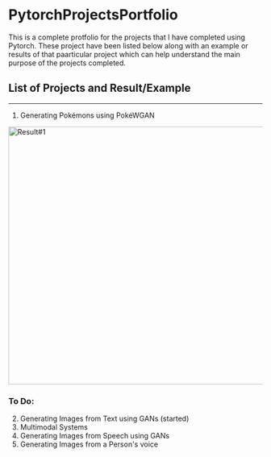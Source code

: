 # PytorchProjectsPortfolio

This is a complete protfolio for the projects that I have completed using Pytorch. These project have been listed below along with an example or results of that paarticular project which can help understand the main purpose of the projects completed.

## List of Projects and Result/Example
-----
1. Generating Pokémons using PokéWGAN

<img src="https://github.com/AnshMittal1811/PytorchProjectsPortfolio/blob/master/Pok%C3%A9WGAN%20using%20Pytorch/Source/fake_images-2620.png" alt="Result#1" width="512"/>

### To Do:
2. Generating Images from Text using GANs (started)
3. Multimodal Systems
4. Generating Images from Speech using GANs
5. Generating Images from a Person's voice 

